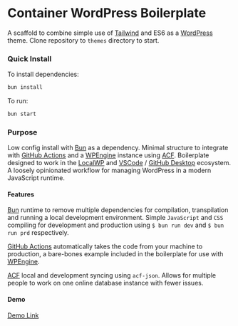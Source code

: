 # Container WordPress Boilerplate
A scaffold to combine simple use of [Tailwind](https://tailwindcss.com/) and ES6 as a [WordPress](https://en-gb.wordpress.org/) theme. Clone repository to `themes` directory to start.

### Quick Install

To install dependencies:

```bash
bun install
```

To run:

```bash
bun start
```
### Purpose
Low config install with [Bun](https://bun.sh/) as a dependency. Minimal structure to integrate with [GitHub Actions](https://github.com/features/actions) and a [WPEngine](https://wpengine.co.uk/) instance using [ACF](https://www.advancedcustomfields.com/). Boilerplate designed to work in the [LocalWP](https://localwp.com/) and [VSCode](https://code.visualstudio.com/) / [GitHub Desktop](https://desktop.github.com/) ecosystem. A loosely opinionated workflow for managing WordPress in a modern JavaScript runtime.

#### Features
[Bun](https://bun.sh/) runtime to remove multiple dependencies for compilation, transpilation and running a local development environment. Simple `JavaScript` and `CSS` compiling for development and production using `$ bun run dev` and `$ bun run prd` respectively.

[GitHub Actions](https://github.com/features/actions) automatically takes the code from your machine to production, a bare-bones example included in the boilerplate for use with [WPEngine](https://wpengine.co.uk/).

[ACF](https://www.advancedcustomfields.com/) local and development syncing using `acf-json`. Allows for multiple people to work on one online database instance with fewer issues.

#### Demo
[Demo Link](https://containerbp.wpenginepowered.com/)

